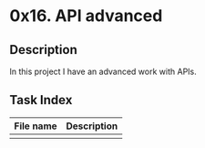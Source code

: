 # 0x16. API advanced

## Description

In this project I have an advanced work with APIs.

## Task Index
|File name              |Description                         |
|-----------------------|------------------------------------|
|[]()||
